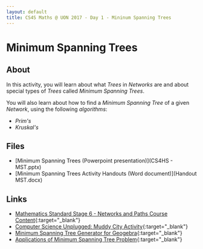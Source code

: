 ```yaml
---
layout: default
title: CS4S Maths @ UON 2017 - Day 1 - Mininum Spanning Trees
---
```


# Minimum Spanning Trees

## About

In this activity, you will learn about what *Trees* in *Networks* are and about special types of *Trees* called *Minimum Spanning Trees*.

You will also learn about how to find a *Minimum Spanning Tree* of a given *Network*, using the following *algorithms*:

- *Prim's* 
- *Kruskal's*

## Files

- [Minimum Spanning Trees (Powerpoint presentation)](CS4HS - MST.pptx)
- [Minimum Spanning Trees Activity Handouts (Word document)](Handout MST.docx)

## Links

- [Mathematics Standard Stage 6 - Networks and Paths Course Content](http://syllabus.nesa.nsw.edu.au/mathematics-standard-stage6/content/1280/){:target="_blank"}
- [Computer Science Unplugged: Muddy City Activity](http://csunplugged.org/minimal-spanning-trees/){:target="_blank"}
- [Minimum Spanning Tree Generator for Geogebra](https://www.geogebra.org/material/show/id/7846){:target="_blank"}
- [Applications of Minimum Spanning Tree Problem](http://www.geeksforgeeks.org/applications-of-minimum-spanning-tree/){:target="_blank"}

